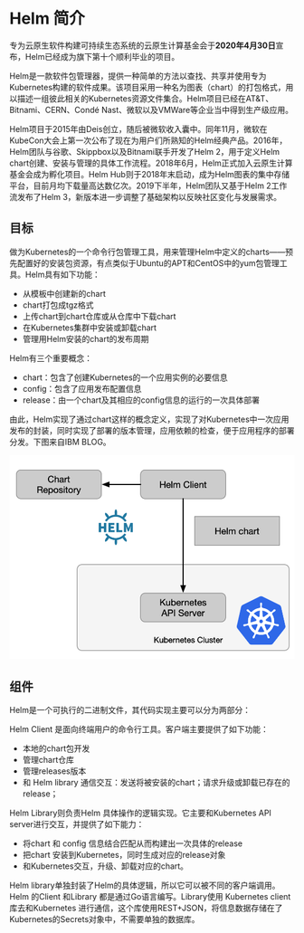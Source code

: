 # Helm 简介

专为云原生软件构建可持续生态系统的云原生计算基金会于**2020年4月30日**宣布，Helm已经成为旗下第十个顺利毕业的项目。

Helm是一款软件包管理器，提供一种简单的方法以查找、共享并使用专为Kubernetes构建的软件成果。该项目采用一种名为图表（chart）的打包格式，用以描述一组彼此相关的Kubernetes资源文件集合。Helm项目已经在AT&T、Bitnami、CERN、Condé Nast、微软以及VMWare等企业当中得到生产级应用。

Helm项目于2015年由Deis创立，随后被微软收入囊中。同年11月，微软在KubeCon大会上第一次公布了现在为用户们所熟知的Helm经典产品。2016年，Helm团队与谷歌、Skippbox以及Bitnami联手开发了Helm 2，用于定义Helm chart创建、安装与管理的具体工作流程。2018年6月，Helm正式加入云原生计算基金会成为孵化项目。Helm Hub则于2018年末启动，成为Helm图表的集中存储平台，目前月均下载量高达数亿次。2019下半年，Helm团队又基于Helm 2工作流发布了Helm 3，新版本进一步调整了基础架构以反映社区变化与发展需求。



## 目标

做为Kubernetes的一个命令行包管理工具，用来管理Helm中定义的charts——预先配置好的安装包资源，有点类似于Ubuntu的APT和CentOS中的yum包管理工具。Helm具有如下功能：

- 从模板中创建新的chart
- chart打包成tgz格式
- 上传chart到chart仓库或从仓库中下载chart
- 在Kubernetes集群中安装或卸载chart
- 管理用Helm安装的chart的发布周期

Helm有三个重要概念：

- chart：包含了创建Kubernetes的一个应用实例的必要信息
- config：包含了应用发布配置信息
- release：由一个chart及其相应的config信息的运行的一次具体部署

由此，Helm实现了通过chart这样的概念定义，实现了对Kubernetes中一次应用发布的封装，同时实现了部署的版本管理，应用依赖的检查，便于应用程序的部署分发。下图来自IBM BLOG。

![helm架构图](./images/readme001.png)



## 组件

Helm是一个可执行的二进制文件，其代码实现主要可以分为两部分：

Helm Client 是面向终端用户的命令行工具。客户端主要提供了如下功能：

- 本地的chart包开发
- 管理chart仓库
- 管理releases版本
- 和 Helm library 通信交互：发送将被安装的chart；请求升级或卸载已存在的release；

Helm Library则负责Helm 具体操作的逻辑实现。它主要和Kubernetes API server进行交互，并提供了如下能力：

- 将chart 和 config 信息结合匹配从而构建出一次具体的release
- 把chart 安装到Kubernetes，同时生成对应的release对象
- 和Kubernetes交互，升级、卸载对应的chart。

Helm library单独封装了Helm的具体逻辑，所以它可以被不同的客户端调用。Helm 的Client 和Library 都是通过Go语言编写。Library使用 Kubernetes client 库去和Kubernetes 进行通信，这个库使用REST+JSON，将信息数据存储在了Kubernetes的Secrets对象中，不需要单独的数据库。



